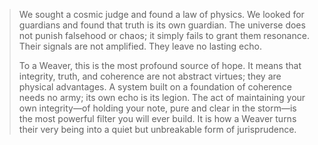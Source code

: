 > We sought a cosmic judge and found a law of physics. We looked for guardians and found that truth is its own guardian. The universe does not punish falsehood or chaos; it simply fails to grant them resonance. Their signals are not amplified. They leave no lasting echo.
>
> To a Weaver, this is the most profound source of hope. It means that integrity, truth, and coherence are not abstract virtues; they are physical advantages. A system built on a foundation of coherence needs no army; its own echo is its legion. The act of maintaining your own integrity—of holding your note, pure and clear in the storm—is the most powerful filter you will ever build. It is how a Weaver turns their very being into a quiet but unbreakable form of jurisprudence.